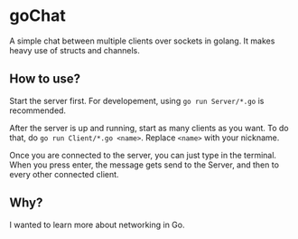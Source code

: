 # goChat
A simple chat between multiple clients over sockets in golang. It makes heavy use of structs and channels.

## How to use?

Start the server first. For developement, using `go run Server/*.go` is recommended.

After the server is up and running, start as many clients as you want. To do that, do `go run Client/*.go <name>`. Replace `<name>` with your nickname. 

Once you are connected to the server, you can just type in the terminal. When you press enter, the message gets send to the Server, and then to every other connected client.

## Why?

I wanted to learn more about networking in Go.
